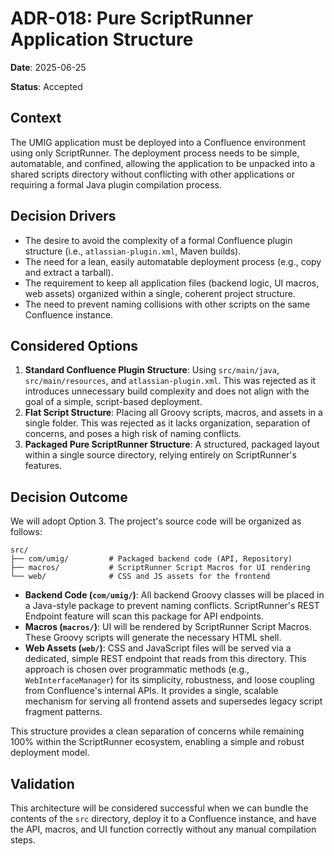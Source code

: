 # ADR-018: Pure ScriptRunner Application Structure

**Date**: 2025-06-25

**Status**: Accepted

## Context

The UMIG application must be deployed into a Confluence environment using only ScriptRunner. The deployment process needs to be simple, automatable, and confined, allowing the application to be unpacked into a shared scripts directory without conflicting with other applications or requiring a formal Java plugin compilation process.

## Decision Drivers

- The desire to avoid the complexity of a formal Confluence plugin structure (i.e., `atlassian-plugin.xml`, Maven builds).
- The need for a lean, easily automatable deployment process (e.g., copy and extract a tarball).
- The requirement to keep all application files (backend logic, UI macros, web assets) organized within a single, coherent project structure.
- The need to prevent naming collisions with other scripts on the same Confluence instance.

## Considered Options

1. **Standard Confluence Plugin Structure**: Using `src/main/java`, `src/main/resources`, and `atlassian-plugin.xml`. This was rejected as it introduces unnecessary build complexity and does not align with the goal of a simple, script-based deployment.
2. **Flat Script Structure**: Placing all Groovy scripts, macros, and assets in a single folder. This was rejected as it lacks organization, separation of concerns, and poses a high risk of naming conflicts.
3. **Packaged Pure ScriptRunner Structure**: A structured, packaged layout within a single source directory, relying entirely on ScriptRunner's features.

## Decision Outcome

We will adopt Option 3. The project's source code will be organized as follows:

```
src/
├── com/umig/         # Packaged backend code (API, Repository)
├── macros/           # ScriptRunner Script Macros for UI rendering
└── web/              # CSS and JS assets for the frontend
```

- **Backend Code (`com/umig/`)**: All backend Groovy classes will be placed in a Java-style package to prevent naming conflicts. ScriptRunner's REST Endpoint feature will scan this package for API endpoints.
- **Macros (`macros/`)**: UI will be rendered by ScriptRunner Script Macros. These Groovy scripts will generate the necessary HTML shell.
- **Web Assets (`web/`)**: CSS and JavaScript files will be served via a dedicated, simple REST endpoint that reads from this directory. This approach is chosen over programmatic methods (e.g., `WebInterfaceManager`) for its simplicity, robustness, and loose coupling from Confluence's internal APIs. It provides a single, scalable mechanism for serving all frontend assets and supersedes legacy script fragment patterns.

This structure provides a clean separation of concerns while remaining 100% within the ScriptRunner ecosystem, enabling a simple and robust deployment model.

## Validation

This architecture will be considered successful when we can bundle the contents of the `src` directory, deploy it to a Confluence instance, and have the API, macros, and UI function correctly without any manual compilation steps.
